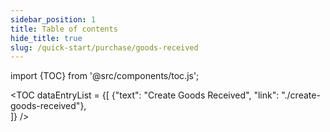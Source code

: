 ```yaml
---
sidebar_position: 1
title: Table of contents
hide_title: true
slug: /quick-start/purchase/goods-received  
---
```


import {TOC} from '@src/components/toc.js';

<TOC
dataEntryList = {[
{"text": "Create Goods Received", "link": "./create-goods-received"},  
]}
/>
